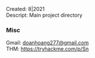 Created: 8|2021   
Descript: Main project directory
### Misc
Gmail: doanhoang277@gmail.com   
THM: https://tryhackme.com/p/Sn   
